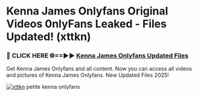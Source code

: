# Kenna James Onlyfans Original Videos 0nlyFans Leaked - Files Updated! (xttkn)

<h3>🔴 CLICK HERE 🌐==►► <a href="https://tinyurl.com/x26r9saj" rel="nofollow">Kenna James Onlyfans Updated Files</a></h3>

Get Kenna James Onlyfans and all content. Now you can access all videos and pictures of Kenna James Onlyfans. New Updated Files 2025!

[![xttkn](https://i.imgur.com/LkgZPqh.gif)](https://tinyurl.com/x26r9saj)
petite kenna onlyfans